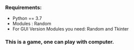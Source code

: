 ### Requirements:
- Python == 3.7
-  Modules : Random
-    For GUI Version Modules you need: Random and Tkinter
###    
### This is a game, one can play with computer.
